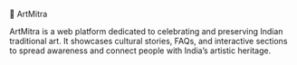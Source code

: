 🎨 ArtMitra

ArtMitra is a web platform dedicated to celebrating and preserving Indian traditional art.
It showcases cultural stories, FAQs, and interactive sections to spread awareness and connect people with India’s artistic heritage.



 
